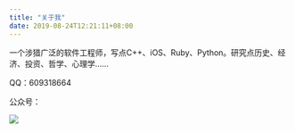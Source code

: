```yaml
---
title: "关于我"
date: 2019-08-24T12:21:11+08:00
---
```


一个涉猎广泛的软件工程师，写点C++、iOS、Ruby、Python。研究点历史、经济、投资、哲学、心理学……

QQ：609318664

公众号：

![](/chaogedipanerweima.jpg)
